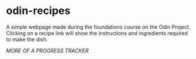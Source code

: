 # odin-recipes

A simple webpage made during the foundations course on the Odin Project. Clicking on a recipe link will show the instructions and ingredients required to make the dish. 

*MORE OF A PROGRESS TRACKER*

